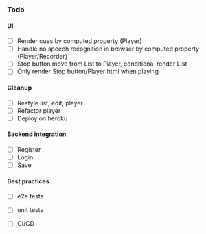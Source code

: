### Todo

#### UI
- [ ] Render cues by computed property (Player)
- [ ] Handle no speech recognition in browser by computed property (Player/Recorder)
- [ ] Stop button move from List to Player, conditional render List
- [ ] Only render Stop button/Player html when playing

#### Cleanup
- [ ] Restyle list, edit, player 
- [ ] Refactor player
- [ ] Deploy on heroku

#### Backend integration
- [ ] Register
- [ ] Login
- [ ] Save

#### Best practices
- [ ] e2e tests
- [ ] unit tests
- [ ] CI/CD

